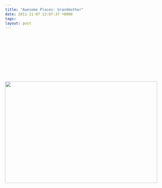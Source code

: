 ```yaml
---
title: "Awesome Places: Grandmother"
date: 2011-11-07 13:07:37 +0000
tags: 
layout: post
---
```

<p>
	<img alt="" src="/files/grandmother.JPG" /></p>
<p>
	<img alt="" src="/files/grandmother (2).JPG" /></p>
<p>
	<img alt="" src="/files/grandmother (3).JPG" /></p>
<p>
	<img alt="" src="/files/grandmother (4).JPG" /></p>
<p>
	<img alt="" src="/files/grandmother (5).JPG" /></p>
<p>
	<img alt="" src="/files/grandmother (6).JPG" /></p>
<p>
	<img alt="" src="/files/grandmother (7).JPG" /></p>
<p>
	<img alt="" src="/files/grandmother (8).JPG" /></p>
<p>
	<img alt="" src="/files/grandmother (9).JPG" /></p>
<p>
	<img alt="" src="/files/grandmother (10).JPG" /></p>
<p>
	<img alt="" src="/files/grandmother (11).JPG" /></p>
<p>
	<img alt="" src="/files/grandmother (12).JPG" style="width: 500px; height: 333px; " /></p>
<p>
	<img alt="" src="/files/grandmother (13).JPG" /></p>
<p>
	<img alt="" src="/files/grandmother (14).JPG" /></p>
<p>
	&nbsp;</p>
<p>
	<img alt="" src="/files/grandmother (1).JPG" /></p>
<p>
	&nbsp;</p>

